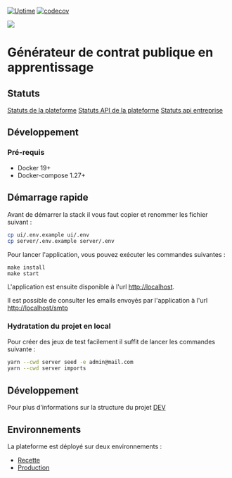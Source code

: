 [![Uptime](https://img.shields.io/endpoint?url=https%3A%2F%2Fraw.githubusercontent.com%2Fmission-apprentissage%2Fupptime%2Fmaster%2Fapi%2Fcerfa-publique%2Fuptime.json)](https://mission-apprentissage.github.io/upptime/history/cerfa-publique)
[![codecov](https://codecov.io/gh/mission-apprentissage/cerfa/branch/main/graph/badge.svg?token=PNKREEQN2Z)](https://codecov.io/gh/mission-apprentissage/cerfa)

![](https://avatars1.githubusercontent.com/u/63645182?s=200&v=4)

# Générateur de contrat publique en apprentissage

## Statuts

[Statuts de la plateforme](https://mission-apprentissage.github.io/upptime/history/cerfa-publique)
[Statuts API de la plateforme](https://mission-apprentissage.github.io/upptime/history/cerfa-publique-api)
[Statuts api entreprise](https://status.entreprise.api.gouv.fr/)

## Développement

### Pré-requis

- Docker 19+
- Docker-compose 1.27+

## Démarrage rapide

Avant de démarrer la stack il vous faut copier et renommer les fichier suivant :

```bash
cp ui/.env.example ui/.env
cp server/.env.example server/.env
```

Pour lancer l'application, vous pouvez exécuter les commandes suivantes :

```shell
make install
make start
```

L'application est ensuite disponible à l'url [http://localhost](http://localhost).

Il est possible de consulter les emails envoyés par l'application à
l'url [http://localhost/smtp](http://localhost/smtp)

### Hydratation du projet en local

Pour créer des jeux de test facilement il suffit de lancer les commandes suivante :

```bash
yarn --cwd server seed -e admin@mail.com
yarn --cwd server imports
```

## Développement

Pour plus d'informations sur la structure du projet [DEV](./DEV.md)

## Environnements

La plateforme est déployé sur deux environnements :

- [Recette](https://contrat-recette.apprentissage.beta.gouv.fr)
- [Production](https://contrat.apprentissage.beta.gouv.fr)
